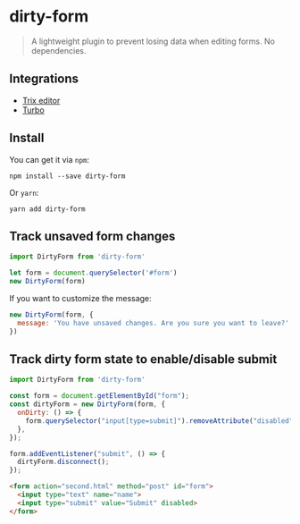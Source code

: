 # dirty-form

> A lightweight plugin to prevent losing data when editing forms. No dependencies.

## Integrations

- [Trix editor](https://trix-editor.org)
- [Turbo](https://github.com/hotwired/turbo)

## Install

You can get it via `npm`:

```
npm install --save dirty-form
```

Or `yarn`:

```
yarn add dirty-form
```

## Track unsaved form changes

```js
import DirtyForm from 'dirty-form'

let form = document.querySelector('#form')
new DirtyForm(form)
```

If you want to customize the message:

```js
new DirtyForm(form, {
  message: 'You have unsaved changes. Are you sure you want to leave?',
})
```

## Track dirty form state to enable/disable submit

```js
import DirtyForm from 'dirty-form'

const form = document.getElementById("form");
const dirtyForm = new DirtyForm(form, {
  onDirty: () => {
    form.querySelector("input[type=submit]").removeAttribute("disabled");
  },
});

form.addEventListener("submit", () => {
  dirtyForm.disconnect();
});
```

```html
<form action="second.html" method="post" id="form">
  <input type="text" name="name">
  <input type="submit" value="Submit" disabled>
</form>
```
